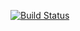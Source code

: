 [![Build Status](https://travis-ci.org/Feasoron/red-squirrel-core.svg?branch=master)](https://travis-ci.org/Feasoron/red-squirrel-core)
